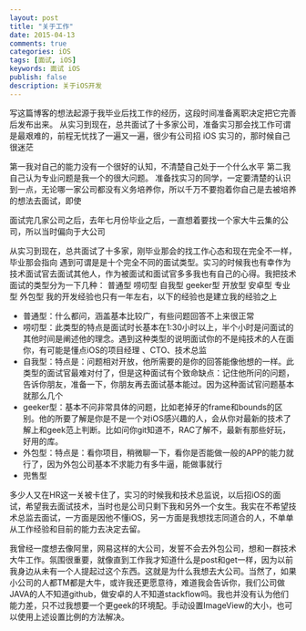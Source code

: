 ```yaml
---
layout: post
title: "关于工作"
date: 2015-04-13
comments: true
categories: iOS
tags: [面试, iOS]
keywords: 面试 iOS
publish: false
description: 关于iOS开发
---
```


写这篇博客的想法起源于我毕业后找工作的经历，这段时间准备离职决定把它完善后发布出来。
从实习到现在，总共面试了十多家公司，准备实习那会找工作可谓是最艰难的，前程无忧找了一遍又一遍，很少有公司招 iOS 实习的，那时候自己很迷茫

第一我对自己的能力没有一个很好的认知，不清楚自己处于一个什么水平
第二我自己认为专业问题是我一个的很大问题。
准备找实习的同学，一定要清楚的认识到一点，无论哪一家公司都没有义务培养你，所以千万不要抱着你自己是去被培养的想法去面试，即使



面试完几家公司之后，去年七月份毕业之后，一直想着要找一个家大牛云集的公司，所以当时偏向于大公司

从实习到现在，总共面试了十多家，刚毕业那会的找工作心态和现在完全不一样，毕业那会指向
遇到可谓是是十个完全不同的面试类型。实习的时候我也有幸作为技术面试官去面试其他人，作为被面试和面试官多多我也有自己的心得。我把技术面试的类型分为一下几种：
普通型
唠叨型
自我型
geeker型
开放型
安卓型
专业型
外包型
我的开发经验也只有一年左右，以下的经验也是建立我的经验之上

* 普通型：什么都问，涵盖基本比较广，有些问题回答不上来很正常
* 唠叨型：此类型的特点是面试时长基本在1:30小时以上，半个小时是问面试的其他时间是阐述他的理念。遇到这种类型的说明面试你的不是纯技术的人在面你，有可能是懂点iOS的项目经理 、CTO、技术总监
* 自我型：特点是：问题相对开放，他所需要的是你的回答能像他想的一样。此类型的面试官最难对付了，但是这种面试有个致命缺点：记住他所问的问题，告诉你朋友，准备一下，你朋友再去面试基本能过。因为这种面试官问题基本就那么几个
* geeker型：基本不问非常具体的问题，比如老掉牙的frame和bounds的区别。他的所要了解是你是不是一个对iOS感兴趣的人，会从你对最新的技术了解上和geek范上判断。比如问你git知道不，RAC了解不，最新有那些好玩，好用的库。
* 外包型：特点是：看你项目，稍微聊一下，看你是否能做一般的APP的能力就行了，因为外包公司基本不求能力有多牛逼，能做事就行
* 兜售型

多少人又在HR这一关被卡住了，实习的时候我和技术总监说，以后招iOS的面试，希望我去面试技术，当时也是公司只剩下我和另外一个女生。我实在不希望技术总监去面试，一方面是因他不懂iOS，另一方面是我想找志同道合的人，不单单从工作经验和目前的能力去决定去留。

我曾经一度想去像阿里，网易这样的大公司，发誓不会去外包公司，想和一群技术大牛工作。氛围很重要，就像直到工作我才知道什么是post和get一样，因为以前我身边从未有一个人提起过这个东西。这就是为什么我想去大公司。当然了，如果小公司的人都TM都是大牛，或许我还更愿意待，难道我会告诉你，我们公司做JAVA的人不知道github，做安卓的人不知道stackflow吗。我也并没有认为他们能力差，只不过我想要一个更geek的环境配。手动设置ImageView的大小，也可以使用上述设置比例的方法解决。

